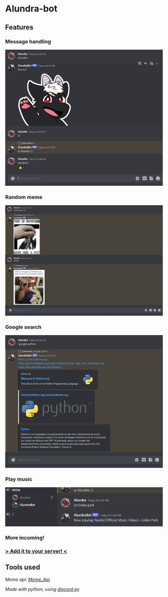 # Alundra-bot

## Features

### Message handling

![Image - Message Handling](/Docs/Images/interaction.png "Bot replying to certain messages")

### Random meme
![Image - Meme Search](/Docs/Images/meme_search.png "Bot replies with random meme")

### Google search
![Image - Google Search](/Docs/Images/google_search.png "Bot performs google search")

### Play music
![Image - Playing Music](/Docs/Images/voice.png "Bot plays music in voice channels")

### More incoming!

### <a href="https://discord.com/api/oauth2/authorize?client_id=998761702826967041&scope=bot&permissions=8" target="_blank">> Add it to your server! <</a>

## Tools used

*Meme api: [Meme_Api](https://github.com/D3vd/Meme_Api)*

*Made with python, using [discord.py](https://github.com/Rapptz/discord.py)*